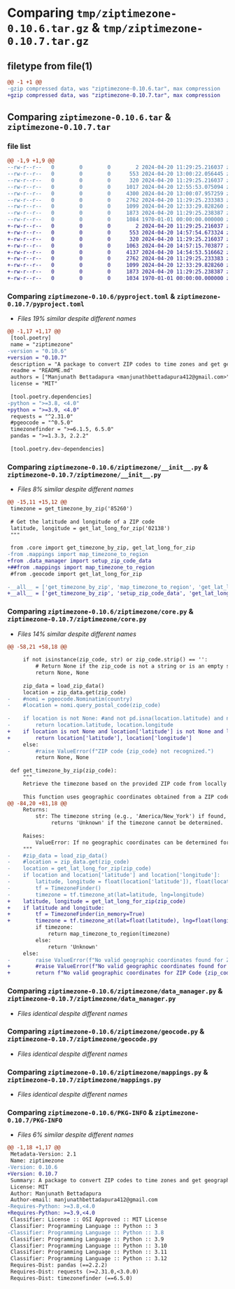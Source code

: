 # Comparing `tmp/ziptimezone-0.10.6.tar.gz` & `tmp/ziptimezone-0.10.7.tar.gz`

## filetype from file(1)

```diff
@@ -1 +1 @@
-gzip compressed data, was "ziptimezone-0.10.6.tar", max compression
+gzip compressed data, was "ziptimezone-0.10.7.tar", max compression
```

## Comparing `ziptimezone-0.10.6.tar` & `ziptimezone-0.10.7.tar`

### file list

```diff
@@ -1,9 +1,9 @@
--rw-r--r--   0        0        0        2 2024-04-20 11:29:25.216037 ziptimezone-0.10.6/LICENSE
--rw-r--r--   0        0        0      553 2024-04-20 13:00:22.056445 ziptimezone-0.10.6/pyproject.toml
--rw-r--r--   0        0        0      320 2024-04-20 11:29:25.216037 ziptimezone-0.10.6/README.md
--rw-r--r--   0        0        0     1017 2024-04-20 12:55:53.075094 ziptimezone-0.10.6/ziptimezone/__init__.py
--rw-r--r--   0        0        0     4300 2024-04-20 13:00:07.957259 ziptimezone-0.10.6/ziptimezone/core.py
--rw-r--r--   0        0        0     2762 2024-04-20 11:29:25.233383 ziptimezone-0.10.6/ziptimezone/data_manager.py
--rw-r--r--   0        0        0     1099 2024-04-20 12:33:29.828260 ziptimezone-0.10.6/ziptimezone/geocode.py
--rw-r--r--   0        0        0     1873 2024-04-20 11:29:25.238387 ziptimezone-0.10.6/ziptimezone/mappings.py
--rw-r--r--   0        0        0     1084 1970-01-01 00:00:00.000000 ziptimezone-0.10.6/PKG-INFO
+-rw-r--r--   0        0        0        2 2024-04-20 11:29:25.216037 ziptimezone-0.10.7/LICENSE
+-rw-r--r--   0        0        0      553 2024-04-20 14:57:54.673324 ziptimezone-0.10.7/pyproject.toml
+-rw-r--r--   0        0        0      320 2024-04-20 11:29:25.216037 ziptimezone-0.10.7/README.md
+-rw-r--r--   0        0        0     1063 2024-04-20 14:57:15.703877 ziptimezone-0.10.7/ziptimezone/__init__.py
+-rw-r--r--   0        0        0     4137 2024-04-20 14:54:53.516662 ziptimezone-0.10.7/ziptimezone/core.py
+-rw-r--r--   0        0        0     2762 2024-04-20 11:29:25.233383 ziptimezone-0.10.7/ziptimezone/data_manager.py
+-rw-r--r--   0        0        0     1099 2024-04-20 12:33:29.828260 ziptimezone-0.10.7/ziptimezone/geocode.py
+-rw-r--r--   0        0        0     1873 2024-04-20 11:29:25.238387 ziptimezone-0.10.7/ziptimezone/mappings.py
+-rw-r--r--   0        0        0     1034 1970-01-01 00:00:00.000000 ziptimezone-0.10.7/PKG-INFO
```

### Comparing `ziptimezone-0.10.6/pyproject.toml` & `ziptimezone-0.10.7/pyproject.toml`

 * *Files 19% similar despite different names*

```diff
@@ -1,17 +1,17 @@
 [tool.poetry]
 name = "ziptimezone"
-version = "0.10.6"
+version = "0.10.7"
 description = "A package to convert ZIP codes to time zones and get geographic coordinates."
 readme = "README.md"
 authors = ["Manjunath Bettadapura <manjunathbettadapura412@gmail.com>"]
 license = "MIT"
 
 [tool.poetry.dependencies]
-python = ">=3.8, <4.0"
+python = ">=3.9, <4.0"
 requests = "^2.31.0"
 #pgeocode = "^0.5.0"
 timezonefinder = ">=6.1.5, 6.5.0"
 pandas = ">=1.3.3, 2.2.2"
 
 [tool.poetry.dev-dependencies]
```

### Comparing `ziptimezone-0.10.6/ziptimezone/__init__.py` & `ziptimezone-0.10.7/ziptimezone/__init__.py`

 * *Files 8% similar despite different names*

```diff
@@ -15,11 +15,12 @@
 timezone = get_timezone_by_zip('85260')
 
 # Get the latitude and longitude of a ZIP code
 latitude, longitude = get_lat_long_for_zip('02138')
 """
 
 from .core import get_timezone_by_zip, get_lat_long_for_zip
-from .mappings import map_timezone_to_region
+from .data_manager import setup_zip_code_data
+##from .mappings import map_timezone_to_region
 #from .geocode import get_lat_long_for_zip
 
-__all__ = ['get_timezone_by_zip', 'map_timezone_to_region', 'get_lat_long_for_zip']
+__all__ = ['get_timezone_by_zip', 'setup_zip_code_data', 'get_lat_long_for_zip']
```

### Comparing `ziptimezone-0.10.6/ziptimezone/core.py` & `ziptimezone-0.10.7/ziptimezone/core.py`

 * *Files 14% similar despite different names*

```diff
@@ -58,21 +58,18 @@
     
     if not isinstance(zip_code, str) or zip_code.strip() == '':
         # Return None if the zip_code is not a string or is an empty string.
         return None, None
     
     zip_data = load_zip_data()
     location = zip_data.get(zip_code)
-    #nomi = pgeocode.Nominatim(country)
-    #location = nomi.query_postal_code(zip_code)
     
-    if location is not None: #and not pd.isna(location.latitude) and not pd.isna(location.longitude):
-        return location.latitude, location.longitude
+    if location is not None and location['latitude'] is not None and location['longitude'] is not None: #pd.isna(location.latitude) and not pd.isna(location.longitude):
+        return location['latitude'], location['longitude']
     else:
-        #raise ValueError(f"ZIP code {zip_code} not recognized.")
         return None, None
     
 def get_timezone_by_zip(zip_code):
     """
     Retrieve the timezone based on the provided ZIP code from locally stored data.
 
     This function uses geographic coordinates obtained from a ZIP code stored in a local file
@@ -84,20 +81,18 @@
     Returns:
         str: The timezone string (e.g., 'America/New_York') if found,
              returns 'Unknown' if the timezone cannot be determined.
 
     Raises:
         ValueError: If no geographic coordinates can be determined for the given ZIP code.
     """
-    #zip_data = load_zip_data()
-    #location = zip_data.get(zip_code)
-    location = get_lat_long_for_zip(zip_code)
-    if location and location['latitude'] and location['longitude']:
-        latitude, longitude = float(location['latitude']), float(location['longitude'])
-        tf = TimezoneFinder()
-        timezone = tf.timezone_at(lat=latitude, lng=longitude)
+    latitude, longitude = get_lat_long_for_zip(zip_code)
+    if latitude and longitude:
+        tf = TimezoneFinder(in_memory=True)
+        timezone = tf.timezone_at(lat=float(latitude), lng=float(longitude))
         if timezone:
             return map_timezone_to_region(timezone)
         else:
             return 'Unknown'
     else:
-        raise ValueError(f"No valid geographic coordinates found for ZIP code {zip_code}.")
+        #raise ValueError(f"No valid geographic coordinates found for ZIP code {zip_code}.")
+        return f"No valid geographic coordinates for ZIP Code {zip_code} in US"
```

### Comparing `ziptimezone-0.10.6/ziptimezone/data_manager.py` & `ziptimezone-0.10.7/ziptimezone/data_manager.py`

 * *Files identical despite different names*

### Comparing `ziptimezone-0.10.6/ziptimezone/geocode.py` & `ziptimezone-0.10.7/ziptimezone/geocode.py`

 * *Files identical despite different names*

### Comparing `ziptimezone-0.10.6/ziptimezone/mappings.py` & `ziptimezone-0.10.7/ziptimezone/mappings.py`

 * *Files identical despite different names*

### Comparing `ziptimezone-0.10.6/PKG-INFO` & `ziptimezone-0.10.7/PKG-INFO`

 * *Files 6% similar despite different names*

```diff
@@ -1,18 +1,17 @@
 Metadata-Version: 2.1
 Name: ziptimezone
-Version: 0.10.6
+Version: 0.10.7
 Summary: A package to convert ZIP codes to time zones and get geographic coordinates.
 License: MIT
 Author: Manjunath Bettadapura
 Author-email: manjunathbettadapura412@gmail.com
-Requires-Python: >=3.8,<4.0
+Requires-Python: >=3.9,<4.0
 Classifier: License :: OSI Approved :: MIT License
 Classifier: Programming Language :: Python :: 3
-Classifier: Programming Language :: Python :: 3.8
 Classifier: Programming Language :: Python :: 3.9
 Classifier: Programming Language :: Python :: 3.10
 Classifier: Programming Language :: Python :: 3.11
 Classifier: Programming Language :: Python :: 3.12
 Requires-Dist: pandas (==2.2.2)
 Requires-Dist: requests (>=2.31.0,<3.0.0)
 Requires-Dist: timezonefinder (==6.5.0)
```

